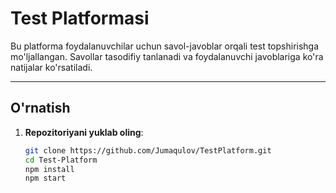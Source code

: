 # Test Platformasi

Bu platforma foydalanuvchilar uchun savol-javoblar orqali test topshirishga mo'ljallangan. Savollar tasodifiy tanlanadi va foydalanuvchi javoblariga ko'ra natijalar ko'rsatiladi.

---

## O'rnatish

1. **Repozitoriyani yuklab oling**:
   ```bash
   git clone https://github.com/Jumaqulov/TestPlatform.git
   cd Test-Platform
   npm install
   npm start
